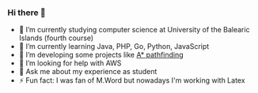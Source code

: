 ### Hi there 👋

- 🔭 I’m currently studying computer science at University of the Balearic Islands (fourth course)
- 🌱 I’m currently learning Java, PHP, Go, Python, JavaScript
- 👯 I’m developing some projects like [A* pathfinding](https://a-star-visual.web.app/)
- 🤔 I’m looking for help with AWS
- 💬 Ask me about my experience as student
- ⚡ Fun fact: I was fan of M.Word but nowadays I'm working with Latex
